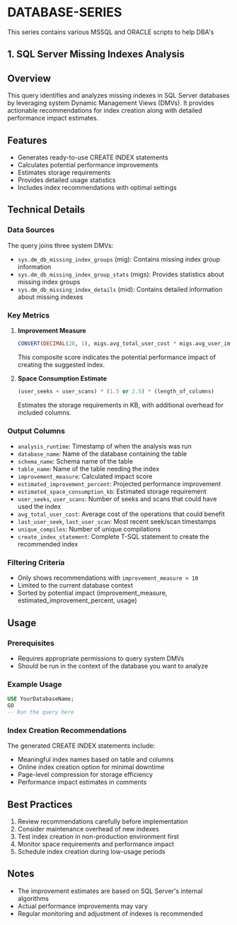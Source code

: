 # DATABASE-SERIES
This series contains various MSSQL and ORACLE scripts to help DBA's
## 1. SQL Server Missing Indexes Analysis

## Overview
This query identifies and analyzes missing indexes in SQL Server databases by leveraging system Dynamic Management Views (DMVs). It provides actionable recommendations for index creation along with detailed performance impact estimates.

## Features
- Generates ready-to-use CREATE INDEX statements
- Calculates potential performance improvements
- Estimates storage requirements
- Provides detailed usage statistics
- Includes index recommendations with optimal settings

## Technical Details

### Data Sources
The query joins three system DMVs:
- `sys.dm_db_missing_index_groups` (mig): Contains missing index group information
- `sys.dm_db_missing_index_group_stats` (migs): Provides statistics about missing index groups
- `sys.dm_db_missing_index_details` (mid): Contains detailed information about missing indexes

### Key Metrics

1. **Improvement Measure**
   ```sql
   CONVERT(DECIMAL(28, 1), migs.avg_total_user_cost * migs.avg_user_impact * (migs.user_seeks + migs.user_scans))
   ```
   This composite score indicates the potential performance impact of creating the suggested index.

2. **Space Consumption Estimate**
   ```sql
   (user_seeks + user_scans) * (1.5 or 2.5) * (length_of_columns)
   ```
   Estimates the storage requirements in KB, with additional overhead for included columns.

### Output Columns

- `analysis_runtime`: Timestamp of when the analysis was run
- `database_name`: Name of the database containing the table
- `schema_name`: Schema name of the table
- `table_name`: Name of the table needing the index
- `improvement_measure`: Calculated impact score
- `estimated_improvement_percent`: Projected performance improvement
- `estimated_space_consumption_kb`: Estimated storage requirement
- `user_seeks`, `user_scans`: Number of seeks and scans that could have used the index
- `avg_total_user_cost`: Average cost of the operations that could benefit
- `last_user_seek`, `last_user_scan`: Most recent seek/scan timestamps
- `unique_compiles`: Number of unique compilations
- `create_index_statement`: Complete T-SQL statement to create the recommended index

### Filtering Criteria

- Only shows recommendations with `improvement_measure > 10`
- Limited to the current database context
- Sorted by potential impact (improvement_measure, estimated_improvement_percent, usage)

## Usage

### Prerequisites
- Requires appropriate permissions to query system DMVs
- Should be run in the context of the database you want to analyze

### Example Usage
```sql
USE YourDatabaseName;
GO
-- Run the query here
```

### Index Creation Recommendations
The generated CREATE INDEX statements include:
- Meaningful index names based on table and columns
- Online index creation option for minimal downtime
- Page-level compression for storage efficiency
- Performance impact estimates in comments

## Best Practices

1. Review recommendations carefully before implementation
2. Consider maintenance overhead of new indexes
3. Test index creation in non-production environment first
4. Monitor space requirements and performance impact
5. Schedule index creation during low-usage periods

## Notes
- The improvement estimates are based on SQL Server's internal algorithms
- Actual performance improvements may vary
- Regular monitoring and adjustment of indexes is recommended
